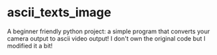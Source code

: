 # ascii_texts_image
A beginner friendly python project: a simple program that converts your camera output to ascii video output!
I don't own the original code but I modified it a bit!
